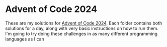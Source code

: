 # Advent of Code 2024

These are my solutions for [Advent of Code 2024](https://adventofcode.com/). Each folder contains both solutions for a day, along with very basic instructions on how to run them. I'm going to try doing these challenges in as many different programming languages as I can
